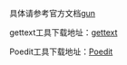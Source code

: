 具体请参考官方文档[gun](http://www.gnu.org/software/gettext/manual/gettext.html)


gettext工具下载地址：[gettext](http://nchc.dl.sourceforge.net/sourceforge/gnuwin32/gettext-0.14.4.exe)


Poedit工具下载地址：[Poedit](http://www.poedit.net/download.php )